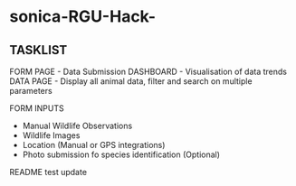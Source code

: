 # sonica-RGU-Hack-

TASKLIST
----------
FORM PAGE - Data Submission
DASHBOARD - Visualisation of data trends
DATA PAGE - Display all animal data, filter and search on multiple parameters

FORM INPUTS
- Manual Wildlife Observations
- Wildlife Images
- Location (Manual or GPS integrations)
- Photo submission fo species identification (Optional)

README test update
